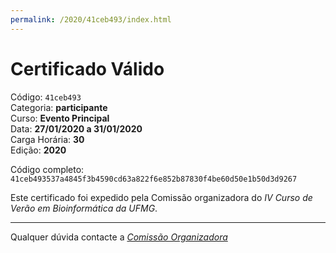 ```yaml
---
permalink: /2020/41ceb493/index.html
---
```


# Certificado Válido

Código: `41ceb493`<br>
Categoria: **participante**<br>
Curso: **Evento Principal**<br>
Data: **27/01/2020 a 31/01/2020**<br>
Carga Horária: **30**<br>
Edição: **2020**<br>


Código completo: `41ceb493537a4845f3b4590cd63a822f6e852b87830f4be60d50e1b50d3d9267`


Este certificado foi expedido pela Comissão organizadora do *IV Curso de Verão em Bioinformática da UFMG*.

----

Qualquer dúvida contacte a [_Comissão Organizadora_](<mailto:cursobioinfoufmg@gmail.com$subject=[Certificados]>)

